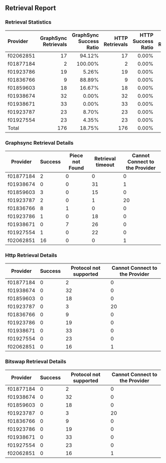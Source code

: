 ## Retrieval Report
### Retrieval Statistics
| Provider  | GraphSync Retrievals | GraphSync Success Ratio | HTTP Retrievals | HTTP Success Ratio | Bitswap Retrievals | Bitswap Success Ratio |
| :-------- | -------------------: | ----------------------: | --------------: | -----------------: | -----------------: | --------------------: |
| f02062851 |                   17 |                  94.12% |              17 |              0.00% |                 17 |                 0.00% |
| f01877184 |                    2 |                 100.00% |               2 |              0.00% |                  2 |                 0.00% |
| f01923786 |                   19 |                   5.26% |              19 |              0.00% |                 19 |                 0.00% |
| f01836766 |                    9 |                  88.89% |               9 |              0.00% |                  9 |                 0.00% |
| f01859603 |                   18 |                  16.67% |              18 |              0.00% |                 18 |                 0.00% |
| f01938674 |                   32 |                   0.00% |              32 |              0.00% |                 32 |                 0.00% |
| f01938671 |                   33 |                   0.00% |              33 |              0.00% |                 33 |                 0.00% |
| f01923787 |                   23 |                   8.70% |              23 |              0.00% |                 23 |                 0.00% |
| f01927554 |                   23 |                   4.35% |              23 |              0.00% |                 23 |                 0.00% |
| Total     |                  176 |                  18.75% |             176 |              0.00% |                176 |                 0.00% |

### Graphsync Retrieval Details
| Provider  | Success | Piece not Found | Retrieval timeout | Cannot Connect to the Provider |
| --------- | ------- | --------------- | ----------------- | ------------------------------ |
| f01877184 | 2       | 0               | 0                 | 0                              |
| f01938674 | 0       | 0               | 31                | 1                              |
| f01859603 | 3       | 0               | 15                | 0                              |
| f01923787 | 2       | 0               | 1                 | 20                             |
| f01836766 | 8       | 1               | 0                 | 0                              |
| f01923786 | 1       | 0               | 18                | 0                              |
| f01938671 | 0       | 7               | 26                | 0                              |
| f01927554 | 1       | 0               | 22                | 0                              |
| f02062851 | 16      | 0               | 0                 | 1                              |

### Http Retrieval Details
| Provider  | Success | Protocol not supported | Cannot Connect to the Provider |
| --------- | ------- | ---------------------- | ------------------------------ |
| f01877184 | 0       | 2                      | 0                              |
| f01938674 | 0       | 32                     | 0                              |
| f01859603 | 0       | 18                     | 0                              |
| f01923787 | 0       | 3                      | 20                             |
| f01836766 | 0       | 9                      | 0                              |
| f01923786 | 0       | 19                     | 0                              |
| f01938671 | 0       | 33                     | 0                              |
| f01927554 | 0       | 23                     | 0                              |
| f02062851 | 0       | 16                     | 1                              |

### Bitswap Retrieval Details
| Provider  | Success | Protocol not supported | Cannot Connect to the Provider |
| --------- | ------- | ---------------------- | ------------------------------ |
| f01877184 | 0       | 2                      | 0                              |
| f01938674 | 0       | 32                     | 0                              |
| f01859603 | 0       | 18                     | 0                              |
| f01923787 | 0       | 3                      | 20                             |
| f01836766 | 0       | 9                      | 0                              |
| f01923786 | 0       | 19                     | 0                              |
| f01938671 | 0       | 33                     | 0                              |
| f01927554 | 0       | 23                     | 0                              |
| f02062851 | 0       | 16                     | 1                              |
